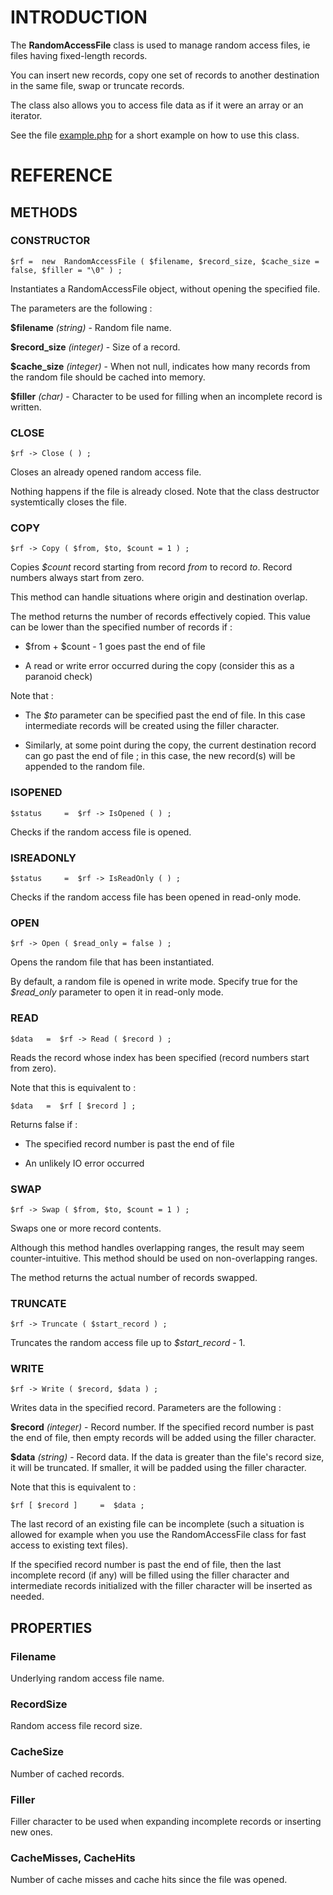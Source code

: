 # INTRODUCTION #

The **RandomAccessFile** class is used to manage random access files, ie files having fixed-length records.

You can insert new records, copy one set of records to another destination in the same file, swap or truncate records.

The class also allows you to access file data as if it were an array or an iterator.

See the file [example.php](example.php "example.php") for a short example on how to use this class.

# REFERENCE #

## METHODS ##

### CONSTRUCTOR ###

	$rf	=  new  RandomAccessFile ( $filename, $record_size, $cache_size = false, $filler = "\0" ) ;

Instantiates a RandomAccessFile object, without opening the specified file.

The parameters are the following :

**$filename** *(string)* - Random file name.

**$record_size** *(integer)* - Size of a record.

**$cache_size** *(integer)* - When not null, indicates how many records from the random file should be cached into memory.

**$filler** *(char)* - Character to be used for filling when an incomplete record is written.


### CLOSE ###

	$rf -> Close ( ) ;

Closes an already opened random access file.

Nothing happens if the file is already closed. Note that the class destructor systemtically closes the file.


### COPY ###

	$rf -> Copy ( $from, $to, $count = 1 ) ;

Copies *$count* record starting from record *from* to record *to*. Record numbers always start from zero.

This method can handle situations where origin and destination overlap.

The method returns the number of records effectively copied. This value can be lower than the specified number of records if :

- $from + $count - 1 goes past the end of file

- A read or write error occurred during the copy (consider this as a paranoid check)

Note that :

- The *$to* parameter can be specified past the end of file. In this case intermediate records will be created using the filler character.

- Similarly, at some point during the copy, the current destination record can go past the end of file ; in this case, the new record(s) will be appended to the random file.


### ISOPENED ###

	$status		=  $rf -> IsOpened ( ) ;

Checks if the random access file is opened.


### ISREADONLY ###

	$status		=  $rf -> IsReadOnly ( ) ;

Checks if the random access file has been opened in read-only mode.


### OPEN ###

	$rf -> Open ( $read_only = false ) ;

Opens the random file that has been instantiated.

By default, a random file is opened in write mode. Specify true for the *$read_only* parameter to open it in read-only mode.

### READ ###

	$data	=  $rf -> Read ( $record ) ;

Reads the record whose index has been specified (record numbers start from zero).

Note that this is equivalent to :

	$data 	=  $rf [ $record ] ;

Returns false if :

- The specified record number is past the end of file

- An unlikely IO error occurred

### SWAP ###

	$rf -> Swap ( $from, $to, $count = 1 ) ;

Swaps one or more record contents.

Although this method handles overlapping ranges, the result may seem counter-intuitive. This method should be used on non-overlapping ranges.

The method returns the actual number of records swapped.

### TRUNCATE ###

 	$rf -> Truncate ( $start_record ) ;

Truncates the random access file up to *$start_record* - 1.

### WRITE ###

	$rf -> Write ( $record, $data ) ;

Writes data in the specified record. Parameters are the following :

**$record** *(integer)* - Record number. If the specified record number is past the end of file, then empty records will be added using the filler character.

**$data** *(string)* - Record data. If the data is greater than the file's record size, it will be truncated. If smaller, it will be padded using the filler character.

Note that this is equivalent to :

	$rf [ $record ] 	=  $data ;

The last record of an existing file can be incomplete (such a situation is allowed for example when you use the RandomAccessFile class for fast access to existing text files). 

If the specified record number is past the end of file, then the last incomplete record (if any) will be filled using the filler character and intermediate records initialized with the filler character will be inserted as needed.


## PROPERTIES ##

### Filename ###

Underlying random access file name.

### RecordSize ###

Random access file record size.

### CacheSize ###

Number of cached records.

### Filler ###

Filler character to be used when expanding incomplete records or inserting new ones.

### CacheMisses, CacheHits ###

Number of cache misses and cache hits since the file was opened.
